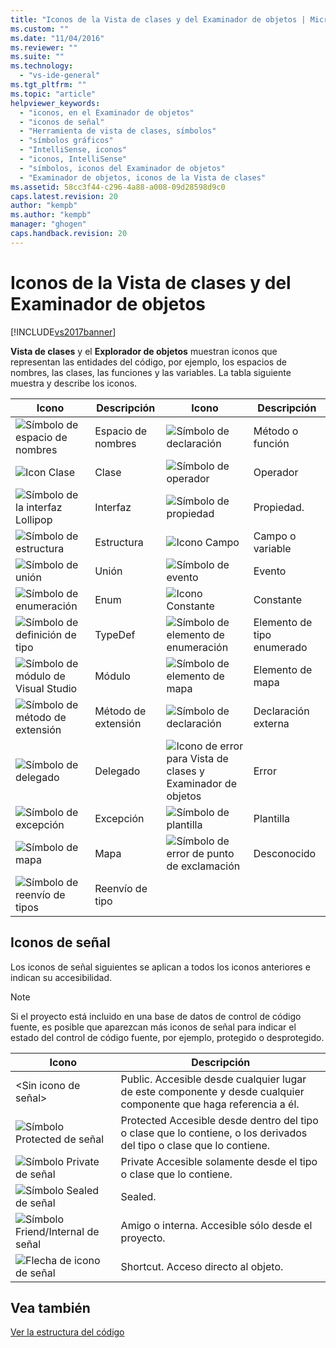 ```yaml
---
title: "Iconos de la Vista de clases y del Examinador de objetos | Microsoft Docs"
ms.custom: ""
ms.date: "11/04/2016"
ms.reviewer: ""
ms.suite: ""
ms.technology: 
  - "vs-ide-general"
ms.tgt_pltfrm: ""
ms.topic: "article"
helpviewer_keywords: 
  - "iconos, en el Examinador de objetos"
  - "iconos de señal"
  - "Herramienta de vista de clases, símbolos"
  - "símbolos gráficos"
  - "IntelliSense, iconos"
  - "iconos, IntelliSense"
  - "símbolos, iconos del Examinador de objetos"
  - "Examinador de objetos, iconos de la Vista de clases"
ms.assetid: 58cc3f44-c296-4a88-a008-09d28598d9c0
caps.latest.revision: 20
author: "kempb"
ms.author: "kempb"
manager: "ghogen"
caps.handback.revision: 20
---
```

# Iconos de la Vista de clases y del Examinador de objetos
[!INCLUDE[vs2017banner](../code-quality/includes/vs2017banner.md)]

**Vista de clases** y el **Explorador de objetos** muestran iconos que representan las entidades del código, por ejemplo, los espacios de nombres, las clases, las funciones y las variables.  La tabla siguiente muestra y describe los iconos.  
  
|Icono|Descripción|Icono|Descripción|  
|-----------|-----------------|-----------|-----------------|  
|![Símbolo de espacio de nombres](~/docs/ide/media/vxnamespace_icon.gif "vxNamespace\_Icon")|Espacio de nombres|![Símbolo de declaración](~/docs/ide/media/vxmethod_icon.gif "vxMethod\_Icon")|Método o función|  
|![Icon Clase](~/docs/ide/media/vxclass_icon.gif "vxClass\_Icon")|Clase|![Símbolo de operador](~/docs/ide/media/vxoperator_icon.gif "vxOperator\_Icon")|Operador|  
|![Símbolo de la interfaz Lollipop](~/docs/ide/media/vxinterface_icon.gif "vxInterface\_Icon")|Interfaz|![Símbolo de propiedad](~/docs/ide/media/vxproperty_icon.gif "vxProperty\_Icon")|Propiedad.|  
|![Símbolo de estructura](~/docs/ide/media/vxstruct_icon.gif "vxStruct\_Icon")|Estructura|![Icono Campo](~/docs/ide/media/vxfield_icon.gif "vxField\_Icon")|Campo o variable|  
|![Símbolo de unión](~/docs/ide/media/vxunion_icon.gif "vxUnion\_Icon")|Unión|![Símbolo de evento](~/docs/ide/media/vxevent_icon.gif "vxEvent\_Icon")|Evento|  
|![Símbolo de enumeración](~/docs/ide/media/vxenum_icon.gif "vxEnum\_Icon")|Enum|![Icono Constante](~/docs/ide/media/vxconstant_icon.gif "vxConstant\_Icon")|Constante|  
|![Símbolo de definición de tipo](~/docs/ide/media/vxtypedef_icon.gif "vxTypeDef\_Icon")|TypeDef|![Símbolo de elemento de enumeración](~/docs/ide/media/vxenumitem_icon.gif "vxEnumItem\_Icon")|Elemento de tipo enumerado|  
|![Símbolo de módulo de Visual Studio](~/docs/ide/media/vxmodule_icon.gif "vxModule\_Icon")|Módulo|![Símbolo de elemento de mapa](~/docs/ide/media/vxmapitem_icon.gif "vxMapItem\_Icon")|Elemento de mapa|  
|![Símbolo de método de extensión](~/docs/ide/media/extensionmethod.gif "ExtensionMethod")|Método de extensión|![Símbolo de declaración](~/docs/ide/media/vxmethod_icon.gif "vxMethod\_Icon")|Declaración externa|  
|![Símbolo de delegado](~/docs/ide/media/vxdelegate_icon.gif "vxDelegate\_Icon")|Delegado|![Icono de error para Vista de clases y Examinador de objetos](~/docs/ide/media/erroricon.gif "ErrorIcon")|Error|  
|![Símbolo de excepción](~/docs/ide/media/vxexception_icon.gif "vxException\_Icon")|Excepción|![Símbolo de plantilla](~/docs/ide/media/vxtemplate_icon.gif "vxTemplate\_Icon")|Plantilla|  
|![Símbolo de mapa](~/docs/ide/media/vxmap_icon.gif "vxMap\_Icon")|Mapa|![Símbolo de error de punto de exclamación](~/docs/ide/media/vxerror_icon.gif "vxError\_Icon")|Desconocido|  
|![Símbolo de reenvío de tipos](~/docs/ide/media/ob_type_forward.gif "ob\_type\_forward")|Reenvío de tipo|||  
  
## Iconos de señal  
 Los iconos de señal siguientes se aplican a todos los iconos anteriores e indican su accesibilidad.  
  
> [!NOTE]
>  Si el proyecto está incluido en una base de datos de control de código fuente, es posible que aparezcan más iconos de señal para indicar el estado del control de código fuente, por ejemplo, protegido o desprotegido.  
  
|Icono|Descripción|  
|-----------|-----------------|  
|\<Sin icono de señal\>|Public.  Accesible desde cualquier lugar de este componente y desde cualquier componente que haga referencia a él.|  
|![Símbolo Protected de señal](~/docs/ide/media/vxsignal_icon_key.gif "vxSignal\_Icon\_Key")|Protected  Accesible desde dentro del tipo o clase que lo contiene, o los derivados del tipo o clase que lo contiene.|  
|![Símbolo Private de señal](~/docs/ide/media/vxsignal_icon_lock.gif "vxSignal\_Icon\_Lock")|Private  Accesible solamente desde el tipo o clase que lo contiene.|  
|![Símbolo Sealed de señal](~/docs/ide/media/vxsignal_icon_envelope.gif "vxSignal\_Icon\_Envelope")|Sealed.|  
|![Símbolo Friend&#47;Internal de señal](~/docs/ide/media/vxsignal_icon_diamond.gif "vxSignal\_Icon\_Diamond")|Amigo o interna.  Accesible sólo desde el proyecto.|  
|![Flecha de icono de señal](~/docs/ide/media/vxsignal_icon_arrow.gif "vxSignal\_Icon\_Arrow")|Shortcut.  Acceso directo al objeto.|  
  
## Vea también  
 [Ver la estructura del código](../ide/viewing-the-structure-of-code.md)